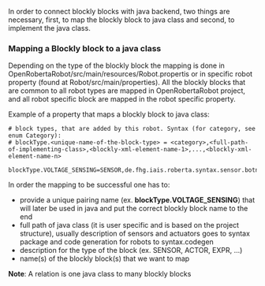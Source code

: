In order to connect blockly blocks with java backend, two things are necessary, first, to map the blockly block to java class and second, to implement the java class.

### Mapping a Blockly block to a java class

Depending on the type of the blockly block the mapping is done in OpenRobertaRobot/src/main/resources/Robot.propertis or in specific robot property (found at Robot<Name>/src/main/properties). All the blockly blocks that are common to all robot types are mapped in OpenRobertaRobot project, and all robot specific block are mapped in the robot specific property.

Example of a property that maps a blockly block to java class:
```
# block types, that are added by this robot. Syntax (for category, see enum Category):
# blockType.<unique-name-of-the-block-type> = <category>,<full-path-of-implementing-class>,<blockly-xml-element-name-1>,...,<blockly-xml-element-name-n>

blockType.VOLTAGE_SENSING=SENSOR,de.fhg.iais.roberta.syntax.sensor.botnroll.VoltageSensor,robSensors_battery_voltage
```
In order the mapping to be successful one has to:
*  provide a unique pairing name (ex. **blockType.VOLTAGE_SENSING**) that will later be used in java and put the correct blockly block name to the end
*  full path of java class (it is user specific and is based on the project structure), usually description of sensors and actuators goes to syntax package and code generation for robots to syntax.codegen
*  description for the type of the block (ex. SENSOR, ACTOR, EXPR, ...)
*  name(s) of the blockly block(s) that we want to map

**Note**: A relation is one java class to many blockly blocks
